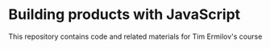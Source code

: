 # Building products with JavaScript



This repository contains code and related materials for Tim Ermilov's course

